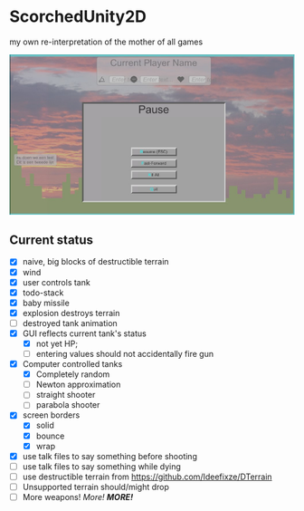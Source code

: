 # ScorchedUnity2D
my own re-interpretation of the mother of all games

![screenshot](info/Screenshot_menu.jpg?raw=true)

## Current status

* [x] naive, big blocks of destructible terrain
* [X] wind
* [x] user controls tank
* [x] todo-stack
* [x] baby missile
* [x] explosion destroys terrain
* [ ] destroyed tank animation
* [x] GUI reflects current tank's status
  * [x] not yet HP; 
  * [ ] entering values should not accidentally fire gun
* [x] Computer controlled tanks
  * [x] Completely random
  * [ ] Newton approximation
  * [ ] straight shooter
  * [ ] parabola shooter
* [x] screen borders
  * [x] solid
  * [x] bounce
  * [x] wrap
* [x] use talk files to say something before shooting
* [ ] use talk files to say something while dying
* [ ] use destructible terrain from <https://github.com/Ideefixze/DTerrain>
* [ ] Unsupported terrain should/might drop
* [ ] More weapons!   *More!*   ***MORE!***
